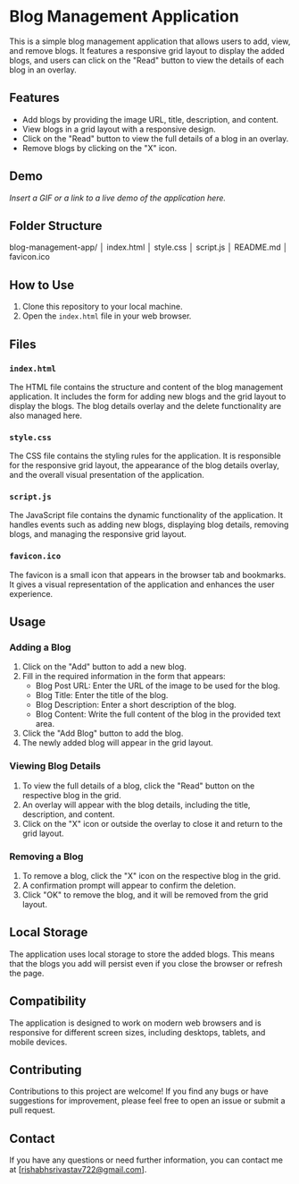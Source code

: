 # Blog Management Application

This is a simple blog management application that allows users to add, view, and remove blogs. It features a responsive grid layout to display the added blogs, and users can click on the "Read" button to view the details of each blog in an overlay.

## Features

- Add blogs by providing the image URL, title, description, and content.
- View blogs in a grid layout with a responsive design.
- Click on the "Read" button to view the full details of a blog in an overlay.
- Remove blogs by clicking on the "X" icon.

## Demo

_Insert a GIF or a link to a live demo of the application here._

## Folder Structure
blog-management-app/
│ index.html
│ style.css
│ script.js
│ README.md
│ favicon.ico


## How to Use

1. Clone this repository to your local machine.
2. Open the `index.html` file in your web browser.

## Files

### `index.html`

The HTML file contains the structure and content of the blog management application. It includes the form for adding new blogs and the grid layout to display the blogs. The blog details overlay and the delete functionality are also managed here.

### `style.css`

The CSS file contains the styling rules for the application. It is responsible for the responsive grid layout, the appearance of the blog details overlay, and the overall visual presentation of the application.

### `script.js`

The JavaScript file contains the dynamic functionality of the application. It handles events such as adding new blogs, displaying blog details, removing blogs, and managing the responsive grid layout.

### `favicon.ico`

The favicon is a small icon that appears in the browser tab and bookmarks. It gives a visual representation of the application and enhances the user experience.

## Usage

### Adding a Blog

1. Click on the "Add" button to add a new blog.
2. Fill in the required information in the form that appears:
   - Blog Post URL: Enter the URL of the image to be used for the blog.
   - Blog Title: Enter the title of the blog.
   - Blog Description: Enter a short description of the blog.
   - Blog Content: Write the full content of the blog in the provided text area.
3. Click the "Add Blog" button to add the blog.
4. The newly added blog will appear in the grid layout.

### Viewing Blog Details

1. To view the full details of a blog, click the "Read" button on the respective blog in the grid.
2. An overlay will appear with the blog details, including the title, description, and content.
3. Click on the "X" icon or outside the overlay to close it and return to the grid layout.

### Removing a Blog

1. To remove a blog, click the "X" icon on the respective blog in the grid.
2. A confirmation prompt will appear to confirm the deletion.
3. Click "OK" to remove the blog, and it will be removed from the grid layout.

## Local Storage

The application uses local storage to store the added blogs. This means that the blogs you add will persist even if you close the browser or refresh the page.

## Compatibility

The application is designed to work on modern web browsers and is responsive for different screen sizes, including desktops, tablets, and mobile devices.


## Contributing

Contributions to this project are welcome! If you find any bugs or have suggestions for improvement, please feel free to open an issue or submit a pull request.

## Contact

If you have any questions or need further information, you can contact me at [rishabhsrivastav722@gmail.com].
